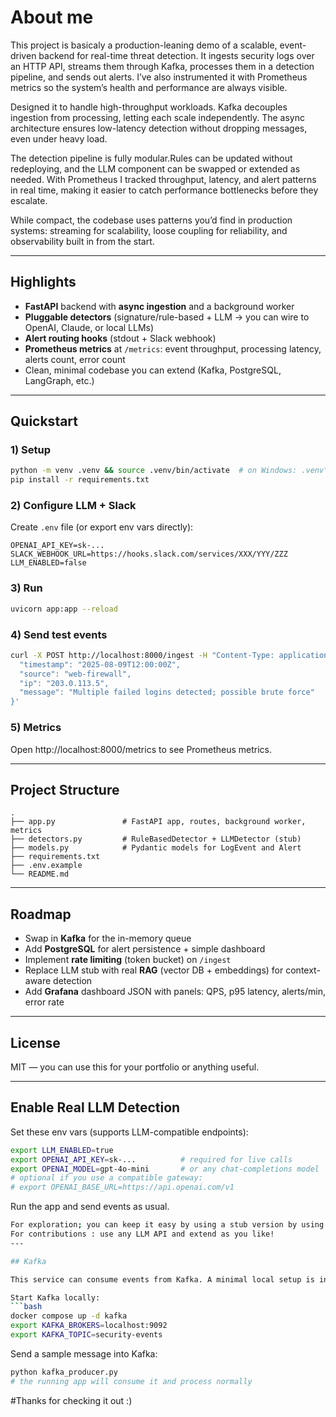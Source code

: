 
# About me

This project is basicaly a production-leaning demo of a scalable, event-driven backend for real-time threat detection. It ingests security logs over an HTTP API, streams them through Kafka, processes them in a detection pipeline, and sends out alerts. I’ve also instrumented it with Prometheus metrics so the system’s health and performance are always visible.

Designed it to handle high-throughput workloads. Kafka decouples ingestion from processing, letting each scale independently. The async architecture ensures low-latency detection without dropping messages, even under heavy load.

The detection pipeline is fully modular.Rules can be updated without redeploying, and the LLM component can be swapped or extended as needed. With Prometheus I tracked throughput, latency, and alert patterns in real time, making it easier to catch performance bottlenecks before they escalate.

While compact, the codebase uses patterns you’d find in production systems: streaming for scalability, loose coupling for reliability, and observability built in from the start.

---

## Highlights
- **FastAPI** backend with **async ingestion** and a background worker
- **Pluggable detectors** (signature/rule-based + LLM -> you can wire to OpenAI, Claude, or local LLMs)
- **Alert routing hooks** (stdout + Slack webhook)
- **Prometheus metrics** at `/metrics`: event throughput, processing latency, alerts count, error count
- Clean, minimal codebase you can extend (Kafka, PostgreSQL, LangGraph, etc.)

---

## Quickstart

### 1) Setup
```bash
python -m venv .venv && source .venv/bin/activate  # on Windows: .venv\Scripts\activate
pip install -r requirements.txt
```

### 2) Configure LLM + Slack
Create `.env` file (or export env vars directly):
```
OPENAI_API_KEY=sk-...
SLACK_WEBHOOK_URL=https://hooks.slack.com/services/XXX/YYY/ZZZ
LLM_ENABLED=false
```

### 3) Run
```bash
uvicorn app:app --reload
```

### 4) Send test events
```bash
curl -X POST http://localhost:8000/ingest -H "Content-Type: application/json" -d '{
  "timestamp": "2025-08-09T12:00:00Z",
  "source": "web-firewall",
  "ip": "203.0.113.5",
  "message": "Multiple failed logins detected; possible brute force"
}'
```

### 5) Metrics
Open http://localhost:8000/metrics to see Prometheus metrics.

---

## Project Structure
```
.
├── app.py               # FastAPI app, routes, background worker, metrics
├── detectors.py         # RuleBasedDetector + LLMDetector (stub)
├── models.py            # Pydantic models for LogEvent and Alert
├── requirements.txt
├── .env.example
└── README.md
```

---

## Roadmap 
- Swap in **Kafka** for the in-memory queue
- Add **PostgreSQL** for alert persistence + simple dashboard
- Implement **rate limiting** (token bucket) on `/ingest`
- Replace LLM stub with real **RAG** (vector DB + embeddings) for context-aware detection
- Add **Grafana** dashboard JSON with panels: QPS, p95 latency, alerts/min, error rate

---

## License
MIT — you can use this for your portfolio or anything useful.


---

## Enable Real LLM Detection

Set these env vars (supports LLM-compatible endpoints):  

```bash
export LLM_ENABLED=true
export OPENAI_API_KEY=sk-...          # required for live calls
export OPENAI_MODEL=gpt-4o-mini       # or any chat-completions model
# optional if you use a compatible gateway:
# export OPENAI_BASE_URL=https://api.openai.com/v1
```

Run the app and send events as usual. 
```bash
For exploration; you can keep it easy by using a stub version by using a keyword-based stub so the service keeps running. 
For contributions : use any LLM API and extend as you like! 
---

## Kafka 

This service can consume events from Kafka. A minimal local setup is included in `docker-compose.yml`.

Start Kafka locally:
```bash
docker compose up -d kafka
export KAFKA_BROKERS=localhost:9092
export KAFKA_TOPIC=security-events
```

Send a sample message into Kafka:
```bash
python kafka_producer.py
# the running app will consume it and process normally
```

#Thanks for checking it out :) 
